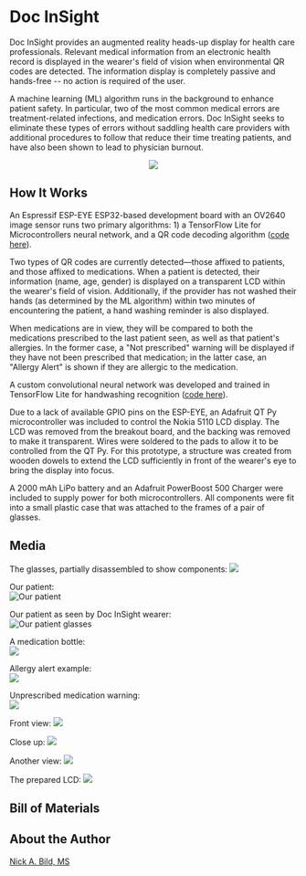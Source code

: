# Doc InSight

Doc InSight provides an augmented reality heads-up display for health care professionals. Relevant medical information from an electronic health record is displayed in the wearer's field of vision when environmental QR codes are detected. The information display is completely passive and hands-free -- no action is required of the user.  

A machine learning (ML) algorithm runs in the background to enhance patient safety.  In particular, two of the most common medical errors are treatment-related infections, and medication errors.  Doc InSight seeks to eliminate these types of errors without saddling health care providers with additional procedures to follow that reduce their time treating patients, and have also been shown to lead to physician burnout.

<p align="center">
<img src="https://raw.githubusercontent.com/nickbild/doc_insight_v2/main/media/patient_2_sm_crop.jpg">
</p>

## How It Works

An Espressif ESP-EYE ESP32-based development board with an OV2640 image sensor runs two primary algorithms: 1) a TensorFlow Lite for Microcontrollers neural network, and a QR code decoding algorithm ([code here](https://github.com/nickbild/doc_insight_v2/tree/main/main)).

Two types of QR codes are currently detected—those affixed to patients, and those affixed to medications.  When a patient is detected, their information (name, age, gender) is displayed on a transparent LCD within the wearer's field of vision.  Additionally, if the provider has not washed their hands (as determined by the ML algorithm) within two minutes of encountering the patient, a hand washing reminder is also displayed.

When medications are in view, they will be compared to both the medications prescribed to the last patient seen, as well as that patient's allergies.  In the former case, a "Not prescribed" warning will be displayed if they have not been prescribed that medication; in the latter case, an "Allergy Alert" is shown if they are allergic to the medication.

A custom convolutional neural network was developed and trained in TensorFlow Lite for handwashing recognition ([code here](https://github.com/nickbild/doc_insight_v2/tree/main/train)).

Due to a lack of available GPIO pins on the ESP-EYE, an Adafruit QT Py microcontroller was included to control the Nokia 5110 LCD display.  The LCD was removed from the breakout board, and the backing was removed to make it transparent.  Wires were soldered to the pads to allow it to be controlled from the QT Py.  For this prototype, a structure was created from wooden dowels to extend the LCD sufficiently in front of the wearer's eye to bring the display into focus.

A 2000 mAh LiPo battery and an Adafruit PowerBoost 500 Charger were included to supply power for both microcontrollers.  All components were fit into a small plastic case that was attached to the frames of a pair of glasses.

## Media

The glasses, partially disassembled to show components:
![](https://raw.githubusercontent.com/nickbild/doc_insight_v2/main/media/top_opened_sm_annotate.jpg)

Our patient:<br/>
![Our patient](https://raw.githubusercontent.com/nickbild/doc_insight_v2/main/media/patient_alone_sm_annotate.jpg)

Our patient as seen by Doc InSight wearer:<br/>
![Our patient glasses](https://raw.githubusercontent.com/nickbild/doc_insight_v2/main/media/patient_2_sm_crop.jpg)

A medication bottle:<br/>
![](https://raw.githubusercontent.com/nickbild/doc_insight_v2/main/media/bottle_alone_sm.jpg)

Allergy alert example:<br/>
![](https://raw.githubusercontent.com/nickbild/doc_insight_v2/main/media/allergy_alert_sm.jpg)

Unprescribed medication warning:<br/>
![](https://raw.githubusercontent.com/nickbild/doc_insight_v2/main/media/not_prescribed_sm.jpg)

Front view:
![](https://raw.githubusercontent.com/nickbild/doc_insight_v2/main/media/full_glasses_angle_sm.jpg)

Close up:
![](https://raw.githubusercontent.com/nickbild/doc_insight_v2/main/media/glasses_camera_lcd_close_sm.jpg)

Another view:
![](https://raw.githubusercontent.com/nickbild/doc_insight_v2/main/media/lcd_back_angle_sm.jpg)

The prepared LCD:
![](https://raw.githubusercontent.com/nickbild/doc_insight_v2/main/media/nokia_5110_sm.jpg)

## Bill of Materials

## About the Author

[Nick A. Bild, MS](https://nickbild79.firebaseapp.com/#!/)
